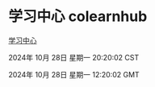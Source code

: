 # 学习中心 colearnhub
[学习中心](http://219.139.197.74:56308/colearnhub/)

2024年 10月 28日 星期一 20:20:02 CST

2024年 10月 28日 星期一 12:20:02 GMT
